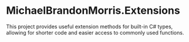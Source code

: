 # MichaelBrandonMorris.Extensions
This project provides useful extension methods for built-in C# types, allowing for shorter code and easier access to commonly used functions.

